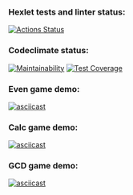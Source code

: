 ### Hexlet tests and linter status:

[![Actions Status](https://github.com/agsamkin/java-project-61/workflows/hexlet-check/badge.svg)](https://github.com/agsamkin/java-project-61/actions)

### Codeclimate status:

[![Maintainability](https://api.codeclimate.com/v1/badges/f451db6f8766d403557d/maintainability)](https://codeclimate.com/github/agsamkin/java-project-61/maintainability)
[![Test Coverage](https://api.codeclimate.com/v1/badges/f451db6f8766d403557d/test_coverage)](https://codeclimate.com/github/agsamkin/java-project-61/test_coverage)

### Even game demo:

[![asciicast](https://asciinema.org/a/Yg4EzNIUxWa0lAMV9yZ4erflo.svg)](https://asciinema.org/a/Yg4EzNIUxWa0lAMV9yZ4erflo)

### Сalc game demo:

[![asciicast](https://asciinema.org/a/VmlrqVZUlDjSuAPIn0wlLoWAG.svg)](https://asciinema.org/a/VmlrqVZUlDjSuAPIn0wlLoWAG)

### GCD game demo:

[![asciicast](https://asciinema.org/a/6PqH29lYA0xkzJNQGWtkZpDli.svg)](https://asciinema.org/a/6PqH29lYA0xkzJNQGWtkZpDli)
